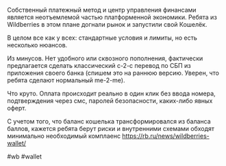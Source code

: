 
Собственный платежный метод и центр управления финансами является неотъемлемой частью платформенной экономики. Ребята из Wildberries в этом плане догнали рынок и запустили свой Кошелёк.

В целом все как у всех: стандартные условия и лимиты, но есть несколько нюансов. 

Из минусов. Нет удобного или сквозного пополнения, фактически предлагается сделать классический c-2-c перевод по СБП из приложения своего банка (спишем это на раннюю версию. Уверен, что ребята сделают нормальный me-2-me).

Что круто. Оплата происходит реально в один клик без ввода номера, подтверждения через смс, паролей безопасности, каких-либо явных оферт.

С учетом того, что баланс кошелька трансформировался из баланса баллов, кажется ребята берут риски и внутренними схемами обходят минимально необходимый комплаенс https://rb.ru/news/wildberries-wallet/

#wb #wallet 